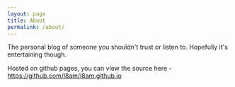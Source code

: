 ```yaml
---
layout: page
title: About
permalink: /about/
---
```


The personal blog of someone you shouldn't trust or listen to. Hopefully it's entertaining though. 

Hosted on github pages, you can view the source here - https://github.com/l8am/l8am.github.io
